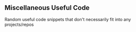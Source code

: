 ## Miscellaneous Useful Code
Random useful code snippets that don't necessarily fit into any projects/repos
